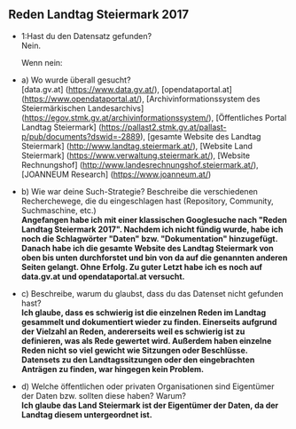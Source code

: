 ## Reden Landtag Steiermark 2017

* 1:Hast du den Datensatz gefunden?  
Nein.

    Wenn nein:
* a) Wo wurde überall gesucht?  
    [data.gv.at] (https://www.data.gv.at/), [opendataportal.at] (https://www.opendataportal.at/), [Archivinformationssystem des Steiermärkischen Landesarchivs] (https://egov.stmk.gv.at/archivinformationssystem/), [Öffentliches Portal Landtag Steiermark] (https://pallast2.stmk.gv.at/pallast-p/pub/documents?dswid=-2889), [gesamte Website des Landtag Steiermark] (http://www.landtag.steiermark.at/), [Website Land Steiermark] (https://www.verwaltung.steiermark.at/), [Website Rechnungshof] (http://www.landesrechnungshof.steiermark.at/), [JOANNEUM Research] (https://www.joanneum.at/)

* b) Wie war deine Such-Strategie? Beschreibe die verschiedenen Recherchewege, die du eingeschlagen hast (Repository, Community, Suchmaschine, etc.)  
**Angefangen habe ich mit einer klassischen Googlesuche nach "Reden Landtag Steiermark 2017". Nachdem ich nicht fündig wurde, habe ich noch die Schlagwörter "Daten" bzw. "Dokumentation" hinzugefügt. Danach habe ich die gesamte Website des Landtag Steiermark von oben bis unten durchforstet und bin von da auf die genannten anderen Seiten gelangt. Ohne Erfolg. Zu guter Letzt habe ich es noch auf data.gv.at und opendataportal.at versucht.**

* c) Beschreibe, warum du glaubst, dass du das Datenset nicht gefunden hast?  
**Ich glaube, dass es schwierig ist die einzelnen Reden im Landtag gesammelt und dokumentiert wieder zu finden. Einerseits aufgrund der Vielzahl an Reden, andererseits weil es schwierig ist zu definieren, was als Rede gewertet wird. Außerdem haben einzelne Reden nicht so viel gewicht wie Sitzungen oder Beschlüsse. Datensets zu den Landtagssitzungen oder den eingebrachten Anträgen zu finden, war hingegen kein Problem.**

* d) Welche öffentlichen oder privaten Organisationen sind Eigentümer der Daten bzw. sollten diese haben? Warum?  
**Ich glaube das Land Steiermark ist der Eigentümer der Daten, da der Landtag diesem untergeordnet ist.**
